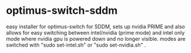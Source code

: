 # optimus-switch-sddm
easy installer for optimus-switch for SDDM, sets up nvidia PRIME and also allows for easy switching between intel/nvidia (prime mode) and intel only mode where nvidia gpu is powered down and no longer visible. modes are switched with "sudo set-intel.sh" or "sudo set-nvidia.sh" .
